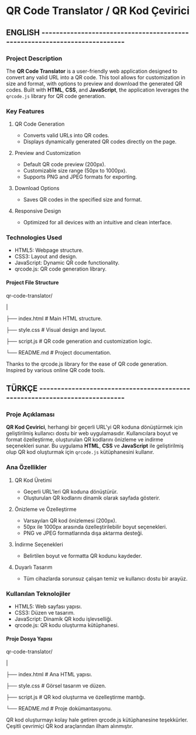 # QR Code Translator / QR Kod Çevirici

## ENGLISH --------------------------------------------------------------------------

### Project Description

The **QR Code Translator** is a user-friendly web application designed to convert any valid URL into a QR code. This tool allows for customization in size and format, with options to preview and download the generated QR codes. Built with **HTML**, **CSS**, and **JavaScript**, the application leverages the `qrcode.js` library for QR code generation.

### Key Features

1. QR Code Generation
   - Converts valid URLs into QR codes.
   - Displays dynamically generated QR codes directly on the page.

2. Preview and Customization
   - Default QR code preview (200px).
   - Customizable size range (50px to 1000px).
   - Supports PNG and JPEG formats for exporting.

3. Download Options
   - Saves QR codes in the specified size and format.

4. Responsive Design
   - Optimized for all devices with an intuitive and clean interface.

### Technologies Used

- HTML5: Webpage structure.
- CSS3: Layout and design.
- JavaScript: Dynamic QR code functionality.
- qrcode.js: QR code generation library.

#### Project File Structure

qr-code-translator/

|

├── index.html # Main HTML structure.

├── style.css # Visual design and layout.

├── script.js # QR code generation and customization logic.

└── README.md # Project documentation.

                                   
   Thanks to the qrcode.js library for the ease of QR code generation.           
   Inspired by various online QR code tools.                


## TÜRKÇE ---------------------------------------------------------------------------

### Proje Açıklaması

**QR Kod Çevirici**, herhangi bir geçerli URL'yi QR koduna dönüştürmek için geliştirilmiş kullanıcı dostu bir web uygulamasıdır. Kullanıcılara boyut ve format özelleştirme, oluşturulan QR kodlarını önizleme ve indirme seçenekleri sunar. Bu uygulama **HTML**, **CSS** ve **JavaScript** ile geliştirilmiş olup QR kod oluşturmak için `qrcode.js` kütüphanesini kullanır.

### Ana Özellikler

1. QR Kod Üretimi
   - Geçerli URL'leri QR koduna dönüştürür.
   - Oluşturulan QR kodlarını dinamik olarak sayfada gösterir.

2. Önizleme ve Özelleştirme
   - Varsayılan QR kod önizlemesi (200px).
   - 50px ile 1000px arasında özelleştirilebilir boyut seçenekleri.
   - PNG ve JPEG formatlarında dışa aktarma desteği.

3. İndirme Seçenekleri
   - Belirtilen boyut ve formatta QR kodunu kaydeder.

4. Duyarlı Tasarım
   - Tüm cihazlarda sorunsuz çalışan temiz ve kullanıcı dostu bir arayüz.

### Kullanılan Teknolojiler

- HTML5: Web sayfası yapısı.
- CSS3: Düzen ve tasarım.
- JavaScript: Dinamik QR kodu işlevselliği.
- qrcode.js: QR kodu oluşturma kütüphanesi.

#### Proje Dosya Yapısı

qr-code-translator/

|

├── index.html   # Ana HTML yapısı.

├── style.css    # Görsel tasarım ve düzen.

├── script.js    # QR kod oluşturma ve özelleştirme mantığı.

└── README.md    # Proje dokümantasyonu.


                                   
   QR kod oluşturmayı kolay hale getiren qrcode.js kütüphanesine teşekkürler.     
   Çeşitli çevrimiçi QR kod araçlarından ilham alınmıştır. 

